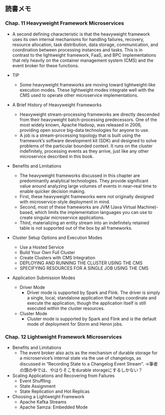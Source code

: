## 読書メモ

### Chap. 11 Heavyweight Framework Microservices

- A second defining characteristic is that the heavyweight framework uses its own internal mechanisms for handling failures, recovery, resource allocation, task distribution, data storage, communication, and coordination between processing instances and tasks. This is in contrast to the lightweight framework, FaaS, and BPC implementations that rely heavily on the container management system (CMS) and the event broker for these functions.

- TIP
  - Some heavyweight frameworks are moving toward lightweight-like execution modes. These lightweight modes integrate well with the CMS used to operate other microservice implementations.
- A Brief History of Heavyweight Frameworks
  - Heavyweight stream-processing frameworks are directly descended from their heavyweight batch-processing predecessors. One of the most widely known, Apache Hadoop, was released in 2006, providing open source big-data technologies for anyone to use.
  - A job is a stream-processing topology that is built using the framework’s software  development kit (SDK) and designed to solve problems of the particular bounded context. It runs on the cluster indefinitely, processing events as they arrive, just like any other microservice described in this book.
- Benefits and Limitations
  - The heavyweight frameworks discussed in this chapter are predominantly analytical technologies. They provide significant value around analyzing large volumes of events in near–real time to enable quicker decision making.
  - First, these heavyweight frameworks were not originally designed with microservice-style deployment in mind.
  - Second, most of these frameworks are JVM (Java Virtual Machine)-based, which limits the implementation languages you can use to create singular microservice applications.
  - Third, materializing an entity stream into an indefinitely retained table is not supported out of the box by all frameworks. 
- Cluster Setup Options and Execution Modes
  - Use a Hosted Service
  - Build Your Own Full Cluster
  - Create Clusters with CMS Integration
  - DEPLOYING AND RUNNING THE CLUSTER USING THE CMS
  - SPECIFYING RESOURCES FOR A SINGLE JOB USING THE CMS
- Application Submission Modes
  - Driver Mode
    - Driver mode is supported by Spark and Flink. The driver is simply a single, local, standalone application that helps coordinate and execute the application, though the application itself is still executed within the cluster resources. 
  - Cluster Mode
    - Cluster mode is supported by Spark and Flink and is the default mode of deployment for Storm and Heron jobs.

### Chap. 12 Lightweight Framework Microservices

- Benefits and Limitations
  - The event broker also acts as the mechanism of durable storage for a microservice’s internal state via the use of changelogs, as discussed in “Recording State to a Changelog Event Stream”. 
    →筆者の頭の中では、やはりそこをdurable storageにするしかない？
- Scaling Applications and Recovering from Failures
  - Event Shuffling
  - State Assignment
  - State Replication and Hot Replicas
- Choosing a Lightweight Framework
  - Apache Kafka Streams
  - Apache Samza: Embedded Mode